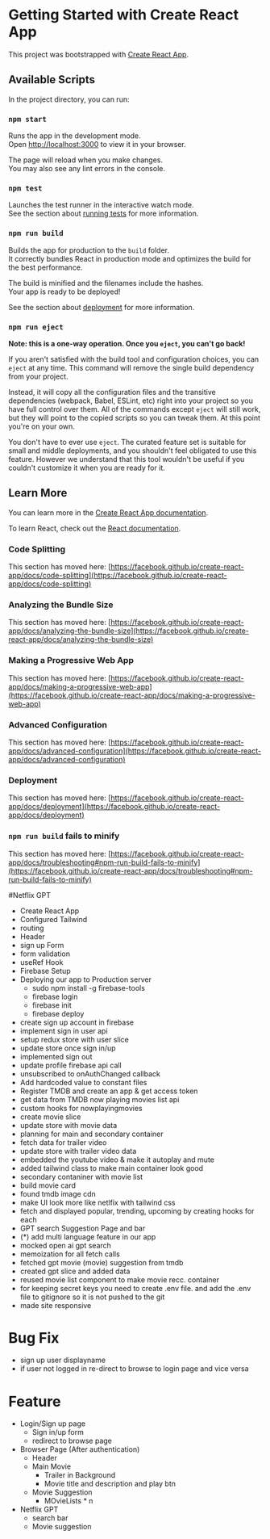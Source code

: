 # Getting Started with Create React App

This project was bootstrapped with [Create React App](https://github.com/facebook/create-react-app).

## Available Scripts

In the project directory, you can run:

### `npm start`

Runs the app in the development mode.\
Open [http://localhost:3000](http://localhost:3000) to view it in your browser.

The page will reload when you make changes.\
You may also see any lint errors in the console.

### `npm test`

Launches the test runner in the interactive watch mode.\
See the section about [running tests](https://facebook.github.io/create-react-app/docs/running-tests) for more information.

### `npm run build`

Builds the app for production to the `build` folder.\
It correctly bundles React in production mode and optimizes the build for the best performance.

The build is minified and the filenames include the hashes.\
Your app is ready to be deployed!

See the section about [deployment](https://facebook.github.io/create-react-app/docs/deployment) for more information.

### `npm run eject`

**Note: this is a one-way operation. Once you `eject`, you can't go back!**

If you aren't satisfied with the build tool and configuration choices, you can `eject` at any time. This command will remove the single build dependency from your project.

Instead, it will copy all the configuration files and the transitive dependencies (webpack, Babel, ESLint, etc) right into your project so you have full control over them. All of the commands except `eject` will still work, but they will point to the copied scripts so you can tweak them. At this point you're on your own.

You don't have to ever use `eject`. The curated feature set is suitable for small and middle deployments, and you shouldn't feel obligated to use this feature. However we understand that this tool wouldn't be useful if you couldn't customize it when you are ready for it.

## Learn More

You can learn more in the [Create React App documentation](https://facebook.github.io/create-react-app/docs/getting-started).

To learn React, check out the [React documentation](https://reactjs.org/).

### Code Splitting

This section has moved here: [https://facebook.github.io/create-react-app/docs/code-splitting](https://facebook.github.io/create-react-app/docs/code-splitting)

### Analyzing the Bundle Size

This section has moved here: [https://facebook.github.io/create-react-app/docs/analyzing-the-bundle-size](https://facebook.github.io/create-react-app/docs/analyzing-the-bundle-size)

### Making a Progressive Web App

This section has moved here: [https://facebook.github.io/create-react-app/docs/making-a-progressive-web-app](https://facebook.github.io/create-react-app/docs/making-a-progressive-web-app)

### Advanced Configuration

This section has moved here: [https://facebook.github.io/create-react-app/docs/advanced-configuration](https://facebook.github.io/create-react-app/docs/advanced-configuration)

### Deployment

This section has moved here: [https://facebook.github.io/create-react-app/docs/deployment](https://facebook.github.io/create-react-app/docs/deployment)

### `npm run build` fails to minify

This section has moved here: [https://facebook.github.io/create-react-app/docs/troubleshooting#npm-run-build-fails-to-minify](https://facebook.github.io/create-react-app/docs/troubleshooting#npm-run-build-fails-to-minify)









#Netflix GPT
- Create React App
- Configured Tailwind
- routing
- Header
- sign up Form
- form validation
- useRef Hook
- Firebase Setup
- Deploying our app to Production server
    - sudo npm install -g firebase-tools
    - firebase login
    - firebase init
    - firebase deploy
- create sign up account in firebase 
- implement sign in user api
- setup redux store with user slice
- update store once sign in/up
- implemented sign out 
- update profile firebase api call
- unsubscribed to onAuthChanged callback
- Add hardcoded value to constant files
- Register TMDB and create an app & get access token
- get data from TMDB now playing movies list api
- custom hooks for nowplayingmovies
- create movie slice
- update store with movie data 
- planning for main and secondary container
- fetch data for trailer video
- update store with trailer video data
- embedded the youtube video & make it autoplay and mute
- added tailwind class to make main container look good
- secondary contaniner with movie list
- build movie card
- found tmdb image cdn
- make UI look more like netlfix with tailwind css
- fetch and displayed popular, trending, upcoming by creating hooks for each 
- GPT search Suggestion Page and bar
- (*) add multi language feature in our app
- mocked open ai gpt search
- memoization for all fetch calls
- fetched gpt movie (movie) suggestion from tmdb 
- created gpt slice and added data
- reused movie list component to make movie recc. container
- for keeping secret keys you need to create .env file. and add the .env file to gitignore so it is not pushed to the git
- made site responsive





# Bug Fix
- sign up user displayname
- if user not logged in re-direct to browse to login page and vice versa




# Feature
- Login/Sign up page
    - Sign in/up form
    - redirect to browse page
- Browser Page (After authentication)
    - Header
    - Main Movie 
        - Trailer in Background
        - Movie title and description and play btn
    - Movie Suggestion 
        - MOvieLists * n
- Netflix GPT
    - search bar
    - Movie suggestion

